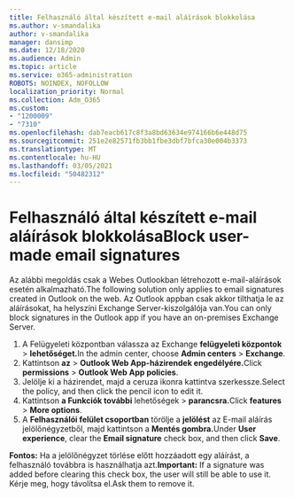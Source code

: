 ```yaml
---
title: Felhasználó által készített e-mail aláírások blokkolása
ms.author: v-smandalika
author: v-smandalika
manager: dansimp
ms.date: 12/18/2020
ms.audience: Admin
ms.topic: article
ms.service: o365-administration
ROBOTS: NOINDEX, NOFOLLOW
localization_priority: Normal
ms.collection: Adm_O365
ms.custom:
- "1200009"
- "7310"
ms.openlocfilehash: dab7eacb617c8f3a8bd63634e974166b6e448d75
ms.sourcegitcommit: 251e2e82571fb3bb1fbe3dbf7bfca30e004b3373
ms.translationtype: MT
ms.contentlocale: hu-HU
ms.lasthandoff: 03/05/2021
ms.locfileid: "50482312"
---
```

# <a name="block-user-made-email-signatures"></a><span data-ttu-id="fbcdd-102">Felhasználó által készített e-mail aláírások blokkolása</span><span class="sxs-lookup"><span data-stu-id="fbcdd-102">Block user-made email signatures</span></span>

<span data-ttu-id="fbcdd-103">Az alábbi megoldás csak a Webes Outlookban létrehozott e-mail-aláírások esetén alkalmazható.</span><span class="sxs-lookup"><span data-stu-id="fbcdd-103">The following solution only applies to email signatures created in Outlook on the web.</span></span> <span data-ttu-id="fbcdd-104">Az Outlook appban csak akkor tilthatja le az aláírásokat, ha helyszíni Exchange Server-kiszolgálója van.</span><span class="sxs-lookup"><span data-stu-id="fbcdd-104">You can only block signatures in the Outlook app if you have an on-premises Exchange Server.</span></span>

1. <span data-ttu-id="fbcdd-105">A Felügyeleti központban válassza az Exchange **felügyeleti központok**  >  **lehetőséget.**</span><span class="sxs-lookup"><span data-stu-id="fbcdd-105">In the admin center, choose **Admin centers** > **Exchange**.</span></span>
2. <span data-ttu-id="fbcdd-106">Kattintson **az**  >  **Outlook Web App-házirendek engedélyére.**</span><span class="sxs-lookup"><span data-stu-id="fbcdd-106">Click **permissions** > **Outlook Web App policies**.</span></span>
3. <span data-ttu-id="fbcdd-107">Jelölje ki a házirendet, majd a ceruza ikonra kattintva szerkessze.</span><span class="sxs-lookup"><span data-stu-id="fbcdd-107">Select the policy, and then click the pencil icon to edit it.</span></span>
4. <span data-ttu-id="fbcdd-108">Kattintson **a Funkciók további** lehetőségek  >  **parancsra.**</span><span class="sxs-lookup"><span data-stu-id="fbcdd-108">Click **features** > **More options**.</span></span>
5. <span data-ttu-id="fbcdd-109">A **Felhasználói felület csoportban** törölje a **jelölést** az E-mail aláírás jelölőnégyzetből, majd kattintson a **Mentés gombra.**</span><span class="sxs-lookup"><span data-stu-id="fbcdd-109">Under **User experience**, clear the **Email signature** check box, and then click **Save**.</span></span>

<span data-ttu-id="fbcdd-110">**Fontos:** Ha a jelölőnégyzet törlése előtt hozzáadott egy aláírást, a felhasználó továbbra is használhatja azt.</span><span class="sxs-lookup"><span data-stu-id="fbcdd-110">**Important:** If a signature was added before clearing this check box, the user will still be able to use it.</span></span> <span data-ttu-id="fbcdd-111">Kérje meg, hogy távolítsa el.</span><span class="sxs-lookup"><span data-stu-id="fbcdd-111">Ask them to remove it.</span></span>
